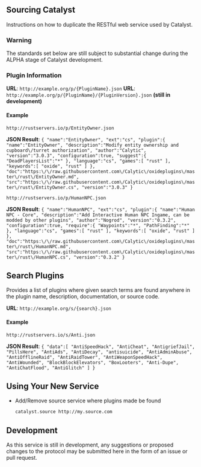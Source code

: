 ## Sourcing Catalyst

Instructions on how to duplicate the RESTful web service used by Catalyst.

### Warning

The standards set below are still subject to substantial change during the ALPHA stage of Catalyst development.

### Plugin Information

**URL**: ``http://example.org/p/{PluginName}.json``
**URL**: ``http://example.org/p/{PluginName}/{PluginVersion}.json`` **(still in development)**

#### Example

``http://rustservers.io/p/EntityOwner.json``

**JSON Result**:
``
{
   "name":"EntityOwner",
   "ext":"cs",
   "plugin":{
      "name":"EntityOwner",
      "description":"Modify entity ownership and cupboard\/turret authorization",
      "author":"Calytic",
      "version":"3.0.3",
      "configuration":true,
      "suggest":{
         "DeadPlayersList":"*"
      },
      "language":"cs",
      "games":[
         "rust"
      ],
      "keywords":[
         "oxide",
         "rust"
      ]
   },
   "doc":"https:\/\/raw.githubusercontent.com\/Calytic\/oxideplugins\/master\/rust\/EntityOwner.md",
   "src":"https:\/\/raw.githubusercontent.com\/Calytic\/oxideplugins\/master\/rust\/EntityOwner.cs",
   "version":"3.0.3"
}
``

``http://rustservers.io/p/HumanNPC.json``

**JSON Result**:
``
{
   "name":"HumanNPC",
   "ext":"cs",
   "plugin":{
      "name":"Human NPC - Core",
      "description":"Add Interactive Human NPC Ingame, can be modded by other plugins",
      "author":"Nogrod",
      "version":"0.3.2",
      "configuration":true,
      "require":{
         "Waypoints":"*",
         "PathFinding":"*"
      },
      "language":"cs",
      "games":[
         "rust"
      ],
      "keywords":[
         "oxide",
         "rust"
      ]
   },
   "doc":"https:\/\/raw.githubusercontent.com\/Calytic\/oxideplugins\/master\/rust\/HumanNPC.md",
   "src":"https:\/\/raw.githubusercontent.com\/Calytic\/oxideplugins\/master\/rust\/HumanNPC.cs",
   "version":"0.3.2"
}
``

## Search Plugins

Provides a list of plugins where given search terms are found anywhere in the plugin name, description, documentation, or source code.

**URL**: ``http://example.org/s/{search}.json``

#### Example

``http://rustservers.io/s/Anti.json``

**JSON Result**:
``
{
   "data":[
      "AntiSpeedHack",
      "AntiCheat",
      "AntigriefJail",
      "PillsHere",
      "AntiAds",
      "AntiDecay",
      "antisuicide",
      "AntiAdminAbuse",
      "AntiOfflineRaid",
      "AntiRaidTower",
      "AntiWeaponSpeedHack",
      "AntiWounded",
      "BlockBlockElevators",
      "BoxLooters",
      "Anti-Dupe",
      "AntiChatFlood",
      "AntiGlitch"
   ]
}
``

## Using Your New Service

* Add/Remove source service where plugins made be found

  ````catalyst.source http://my.source.com````

## Development

As this service is still in development, any suggestions or proposed changes to the protocol may be submitted here in the form of an issue or pull request.